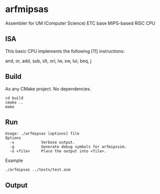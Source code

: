 # arfmipsas

Assembler for UM (Computer Science) ETC base MIPS-based RISC CPU

## ISA

This basic CPU implements the following [11] instructions:

and, or, add, sub, slt, ori, lw, sw, lui, beq, j

## Build

As any CMake project. No dependencies.

```
cd build
cmake ..
make
```

## Run

```
Usage: ./arfmipsas [options] file
Options
  -v            Verbose output.
  -g            Generate debug symbols for arfmipssim.
  -o <file>     Place the output into <file>.
```

Example

```
./arfmipsas ../tests/test.asm
```

## Output


